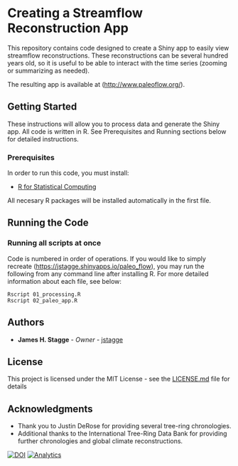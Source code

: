 # Creating a Streamflow Reconstruction App

This repository contains code designed to create a Shiny app to easily view streamflow reconstructions. These reconstructions can be several hundred years old, so it is useful to be able to interact with the time series (zooming or summarizing as needed).  

The resulting app is available at (http://www.paleoflow.org/).

## Getting Started

These instructions will allow you to process data and generate the Shiny app. All code is written in R. See Prerequisites and Running sections below for detailed instructions.

### Prerequisites

In order to run this code, you must install:
* [R for Statistical Computing](https://www.r-project.org/)

All necesary R packages will be installed automatically in the first file.

## Running the Code

### Running all scripts at once

Code is numbered in order of operations.  If you would like to simply recreate (https://jstagge.shinyapps.io/paleo_flow), you may run the following from any command line after installing R. For more detailed information about each file, see below:

```
Rscript 01_processing.R
Rscript 02_paleo_app.R
```

<!---
### Running scripts step-by-step
The following file prepares the file system, installing any necesary packages and creating folders for model output.

```
Rscript 00_prepare_file_system.R
```
The next script downloads and processes USGS streamflow for the relevant sites. In this case, the relevant stream gauges are 10109001 and 10011500, located on the Logan and Bear rivers of Utah, respectively.
```
Rscript 01_process_streamflows.R
```
The following scripts each fit a model described in [Stagge et al. (2017)](http://) and then reconstruct flow. For all models, except the MF model, these steps are separated into "_fitting" and "_reconstruct" files.
```
Rscript 02_mf_model.R
Rscript 03_ap_model_fit.R
Rscript 04_ap_model_reconstruct.R
Rscript 05_apr_model_fit.R
Rscript 06_apr_model_reconstruct.R
```
The following files run a PCA analysis on regional tree-ring chronologies and then use these, along with global circulation indices as predictors. File naming follows the same sceme:
```
Rscript 07_pca_tree_ring.R
Rscript 08_apr_model_predictors_fit.R
Rscript 09_apr_model_predictors_reconstruct.R
```
Finally, a series of goodness of fit tests are run, in addition to several plots used to validate the model results:
```
Rscript 10_plot_gof_results.R
```


## Reference and How to Cite

For any description of this methodology, please use the following citation:

* Stagge, J.H., Rosenberg, D.E., DeRose, R.J., and Rittenour, T.M. (2017) "Monthly paleostream-flow reconstruction from annual tree-ring chronologies." Journal of Hydrology.

For any use of this code, please cite the above paper and the following:

* I will apply to zenodo to get a DOI for this.

-->

## Authors

* **James H. Stagge** - *Owner* - [jstagge](https://github.com/jstagge)

## License

This project is licensed under the MIT License - see the [LICENSE.md](LICENSE.md) file for details

## Acknowledgments

* Thank you to Justin DeRose for providing several tree-ring chronologies.
* Additional thanks to the International Tree-Ring Data Bank for providing further chronologies and global climate reconstructions. 

[![DOI](https://zenodo.org/badge/84977163.svg)](https://zenodo.org/badge/latestdoi/84977163)
[![Analytics](https://ga-beacon.appspot.com/UA-93682740-1/paleo_flow_shiny/readme)](https://github.com/igrigorik/ga-beacon)